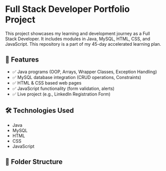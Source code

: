 # Full Stack Developer Portfolio Project

This project showcases my learning and development journey as a Full Stack Developer. It includes modules in Java, MySQL, HTML, CSS, and JavaScript. This repository is a part of my 45-day accelerated learning plan.

## 🚀 Features

- ✅ Java programs (OOP, Arrays, Wrapper Classes, Exception Handling)
- ✅ MySQL database integration (CRUD operations, Constraints)
- ✅ HTML & CSS based web pages
- ✅ JavaScript functionality (form validation, alerts)
- ✅ Live project (e.g., LinkedIn Registration Form)

## 🛠 Technologies Used

- Java
- MySQL
- HTML
- CSS
- JavaScript

## 📂 Folder Structure

